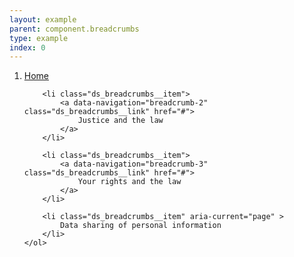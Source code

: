 ```yaml
---
layout: example
parent: component.breadcrumbs
type: example
index: 0
---
```


<nav aria-label="Breadcrumb">
    <ol class="ds_breadcrumbs">
        <li class="ds_breadcrumbs__item">
            <a data-navigation="breadcrumb-1" class="ds_breadcrumbs__link" href="#">
                Home
            </a>
        </li>
        
        <li class="ds_breadcrumbs__item">
            <a data-navigation="breadcrumb-2" class="ds_breadcrumbs__link" href="#">
                Justice and the law
            </a>
        </li>
        
        <li class="ds_breadcrumbs__item">
            <a data-navigation="breadcrumb-3" class="ds_breadcrumbs__link" href="#">
                Your rights and the law
            </a>
        </li>

        <li class="ds_breadcrumbs__item" aria-current="page" >
            Data sharing of personal information
        </li>
    </ol>
</nav>
